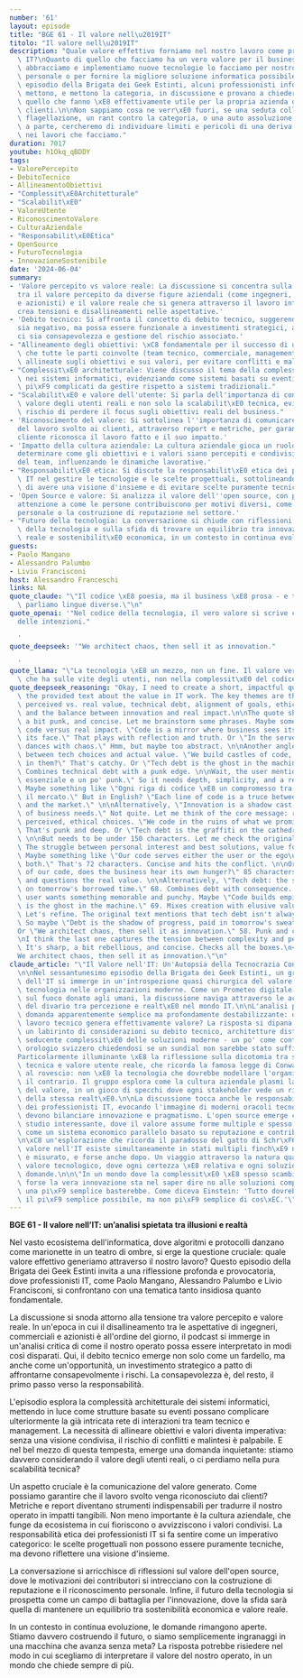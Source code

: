```yaml
---
number: '61'
layout: episode
title: "BGE 61 - Il valore nell\u2019IT"
titolo: "Il valore nell\u2019IT"
description: "Quale valore effettivo forniamo nel nostro lavoro come professionisti\
  \ IT?\nQuanto di quello che facciamo ha un vero valore per il business?\nQuando\
  \ abbracciamo e implementiamo nuove tecnologie lo facciamo per nostro interesse\
  \ personale o per fornire la migliore soluzione informatica possibile?\n\nIn questo\
  \ episodio della Brigata dei Geek Estinti, alcuni professionisti informatici si\
  \ mettono, e mettono la categoria, in discussione e provano a chiedersi quanto di\
  \ quello che fanno \xE8 effettivamente utile per la propria azienda o per i propri\
  \ clienti.\n\nNon sappiamo cosa ne verr\xE0 fuori, se una seduta collettiva di auto\
  \ flagellazione, un rant contro la categoria, o una auto assoluzione, ma giudizi\
  \ a parte, cercheremo di individuare limiti e pericoli di una deriva tecnocratica\
  \ nei lavori che facciamo."
duration: 7017
youtube: h1Okq_qBDDY
tags:
- ValorePercepito
- DebitoTecnico
- AllineamentoObiettivi
- "Complessit\xE0Architetturale"
- "Scalabilit\xE0"
- ValoreUtente
- RiconoscimentoValore
- CulturaAziendale
- "Responsabilit\xE0Etica"
- OpenSource
- FuturoTecnologia
- InnovazioneSostenibile
date: '2024-06-04'
summary:
- 'Valore percepito vs valore reale: La discussione si concentra sulla differenza
  tra il valore percepito da diverse figure aziendali (come ingegneri, commerciali
  e azionisti) e il valore reale che si genera attraverso il lavoro informatico. Questo
  crea tensioni e disallineamenti nelle aspettative.'
- 'Debito tecnico: Si affronta il concetto di debito tecnico, suggerendo che non sempre
  sia negativo, ma possa essere funzionale a investimenti strategici, a patto che
  ci sia consapevolezza e gestione del rischio associato.'
- "Allineamento degli obiettivi: \xC8 fondamentale per il successo di un progetto\
  \ che tutte le parti coinvolte (team tecnico, commerciale, management) abbiano visioni\
  \ allineate sugli obiettivi e sui valori, per evitare conflitti e malintesi."
- "Complessit\xE0 architetturale: Viene discusso il tema della complessit\xE0 architetturale\
  \ nei sistemi informatici, evidenziando come sistemi basati su eventi possano essere\
  \ pi\xF9 complicati da gestire rispetto a sistemi tradizionali."
- "Scalabilit\xE0 e valore dell'utente: Si parla dell'importanza di considerare il\
  \ valore degli utenti reali e non solo la scalabilit\xE0 tecnica, evidenziando il\
  \ rischio di perdere il focus sugli obiettivi reali del business."
- 'Riconoscimento del valore: Si sottolinea l''importanza di comunicare il valore
  del lavoro svolto ai clienti, attraverso report e metriche, per garantire che il
  cliente riconosca il lavoro fatto e il suo impatto.'
- 'Impatto della cultura aziendale: La cultura aziendale gioca un ruolo cruciale nel
  determinare come gli obiettivi e i valori siano percepiti e condivisi all''interno
  del team, influenzando le dinamiche lavorative.'
- "Responsabilit\xE0 etica: Si discute la responsabilit\xE0 etica dei professionisti\
  \ IT nel gestire le tecnologie e le scelte progettuali, sottolineando l'importanza\
  \ di avere una visione d'insieme e di evitare scelte puramente tecniche."
- 'Open Source e valore: Si analizza il valore dell''open source, con particolare
  attenzione a come le persone contribuiscono per motivi diversi, come il riconoscimento
  personale o la costruzione di reputazione nel settore.'
- "Futuro della tecnologia: La conversazione si chiude con riflessioni sul futuro\
  \ della tecnologia e sulla sfida di trovare un equilibrio tra innovazione, valore\
  \ reale e sostenibilit\xE0 economica, in un contesto in continua evoluzione."
guests:
- Paolo Mangano
- Alessandro Palumbo
- Livio Francisconi
host: Alessandro Franceschi
links: NA
quote_claude: "\"Il codice \xE8 poesia, ma il business \xE8 prosa - e troppo spesso\
  \ parliamo lingue diverse.\"\n"
quote_openai: '"Nel codice della tecnologia, il vero valore si scrive con l''inchiostro
  delle intenzioni."

  '
quote_deepseek: '"We architect chaos, then sell it as innovation."

  '
quote_llama: "\"La tecnologia \xE8 un mezzo, non un fine. Il valore vero risiede nell'impatto\
  \ che ha sulle vite degli utenti, non nella complessit\xE0 del codice.\""
quote_deepseek_reasoning: "Okay, I need to create a short, impactful quote based on\
  \ the provided text about the value in IT work. The key themes are the tension between\
  \ perceived vs. real value, technical debt, alignment of goals, ethical responsibility,\
  \ and the balance between innovation and real impact.\n\nThe quote should be memorable,\
  \ a bit punk, and concise. Let me brainstorm some phrases. Maybe something about\
  \ code versus real impact. \"Code is a mirror where business sees its hunger, not\
  \ its face.\" That plays with reflection and truth. Or \"In the server's hum, profit\
  \ dances with chaos.\" Hmm, but maybe too abstract. \n\nAnother angle: the conflict\
  \ between tech choices and actual value. \"We build castles of code, but who lives\
  \ in them?\" That's catchy. Or \"Tech debt is the ghost in the machine we call progress.\"\
  \ Combines technical debt with a punk edge. \n\nWait, the user mentioned \"profondo,\
  \ essenziale e un po' punk.\" So it needs depth, simplicity, and a rebellious touch.\
  \ Maybe something like \"Ogni riga di codice \xE8 un compromesso tra l'ideale e\
  \ il mercato.\" But in English? \"Each line of code is a truce between the ideal\
  \ and the market.\" \n\nAlternatively, \"Innovation is a shadow cast by the fire\
  \ of business needs.\" Not quite. Let me think of the core message: real value vs.\
  \ perceived, ethical choices. \"We code in the ruins of what we promised to build.\"\
  \ That's punk and deep. Or \"Tech debt is the graffiti on the cathedral of progress.\"\
  \ \n\nBut needs to be under 150 characters. Let me check the original themes again.\
  \ The struggle between personal interest and best solutions, value for business.\
  \ Maybe something like \"Our code serves either the user or the ego\u2014rarely\
  \ both.\" That's 72 characters. Concise and hits the conflict. \n\nOr \"In the echo\
  \ of our code, does the business hear its own hunger?\" 85 characters. Metaphorical\
  \ and questions the real value. \n\nAlternatively, \"Tech debt: the silent interest\
  \ on tomorrow's borrowed time.\" 68. Combines debt with consequence. \n\nBut the\
  \ user wants something memorable and punchy. Maybe \"Code builds empires, but value\
  \ is the ghost in the machine.\" 69. Mixes creation with elusive value. \n\nHmm.\
  \ Let's refine. The original text mentions that tech debt isn't always bad if managed.\
  \ So maybe \"Debt is the shadow of progress, paid in tomorrow's sweat.\" 74. \n\n\
  Or \"We architect chaos, then sell it as innovation.\" 58. Punk and critical. \n\
  \nI think the last one captures the tension between complexity and perceived value.\
  \ It's sharp, a bit rebellious, and concise. Checks all the boxes.\n</think>\n\"\
  We architect chaos, then sell it as innovation.\"\n"
claude_article: "\"Il Valore nell'IT: Un'Autopsia della Tecnocrazia Contemporanea\"\
  \n\nNel sessantunesimo episodio della Brigata dei Geek Estinti, un gruppo di veterani\
  \ dell'IT si immerge in un'introspezione quasi chirurgica del valore generato dalla\
  \ tecnologia nelle organizzazioni moderne. Come un Prometeo digitale che si interroga\
  \ sul fuoco donato agli umani, la discussione naviga attraverso le acque turbolente\
  \ del divario tra percezione e realt\xE0 nel mondo IT.\n\nL'analisi parte da una\
  \ domanda apparentemente semplice ma profondamente destabilizzante: quanto del nostro\
  \ lavoro tecnico genera effettivamente valore? La risposta si dipana attraverso\
  \ un labirinto di considerazioni su debito tecnico, architetture distribuite e la\
  \ seducente complessit\xE0 delle soluzioni moderne - un po' come contemplare un\
  \ orologio svizzero chiedendosi se un sundial non sarebbe stato sufficiente.\n\n\
  Particolarmente illuminante \xE8 la riflessione sulla dicotomia tra scalabilit\xE0\
  \ tecnica e valore utente reale, che ricorda la famosa legge di Conway applicata\
  \ al rovescio: non \xE8 la tecnologia che dovrebbe modellare l'organizzazione, ma\
  \ il contrario. Il gruppo esplora come la cultura aziendale plasmi la percezione\
  \ del valore, in un gioco di specchi dove ogni stakeholder vede un riflesso diverso\
  \ della stessa realt\xE0.\n\nLa discussione tocca anche le responsabilit\xE0 etiche\
  \ dei professionisti IT, evocando l'immagine di moderni oracoli tecnologici che\
  \ devono bilanciare innovazione e pragmatismo. L'open source emerge come un caso\
  \ studio interessante, dove il valore assume forme multiple e spesso intangibili,\
  \ come un sistema economico parallelo basato su reputazione e contributi comunitari.\n\
  \n\xC8 un'esplorazione che ricorda il paradosso del gatto di Schr\xF6dinger: il\
  \ valore nell'IT esiste simultaneamente in stati multipli finch\xE9 non viene osservato\
  \ e misurato, e forse anche dopo. Un viaggio attraverso la natura quantistica del\
  \ valore tecnologico, dove ogni certezza \xE8 relativa e ogni soluzione genera nuove\
  \ domande.\n\n\"In un mondo dove la complessit\xE0 \xE8 spesso scambiata per valore,\
  \ forse la vera innovazione sta nel saper dire no alle soluzioni complesse quando\
  \ una pi\xF9 semplice basterebbe. Come diceva Einstein: 'Tutto dovrebbe essere reso\
  \ il pi\xF9 semplice possibile, ma non pi\xF9 semplice di cos\xEC.'\"\n"
---
```

**BGE 61 - Il valore nell’IT: un’analisi spietata tra illusioni e realtà**  

Nel vasto ecosistema dell'informatica, dove algoritmi e protocolli danzano come marionette in un teatro di ombre, si erge la questione cruciale: quale valore effettivo generiamo attraverso il nostro lavoro? Questo episodio della Brigata dei Geek Estinti invita a una riflessione profonda e provocatoria, dove professionisti IT, come Paolo Mangano, Alessandro Palumbo e Livio Francisconi, si confrontano con una tematica tanto insidiosa quanto fondamentale. 

La discussione si snoda attorno alla tensione tra valore percepito e valore reale. In un'epoca in cui il disallineamento tra le aspettative di ingegneri, commerciali e azionisti è all'ordine del giorno, il podcast si immerge in un'analisi critica di come il nostro operato possa essere interpretato in modi così disparati. Qui, il debito tecnico emerge non solo come un fardello, ma anche come un'opportunità, un investimento strategico a patto di affrontarne consapevolmente i rischi. La consapevolezza è, del resto, il primo passo verso la responsabilità.

L'episodio esplora la complessità architetturale dei sistemi informatici, mettendo in luce come strutture basate su eventi possano complicare ulteriormente la già intricata rete di interazioni tra team tecnico e management. La necessità di allineare obiettivi e valori diventa imperativa: senza una visione condivisa, il rischio di conflitti e malintesi è palpabile. E nel bel mezzo di questa tempesta, emerge una domanda inquietante: stiamo davvero considerando il valore degli utenti reali, o ci perdiamo nella pura scalabilità tecnica?

Un aspetto cruciale è la comunicazione del valore generato. Come possiamo garantire che il lavoro svolto venga riconosciuto dai clienti? Metriche e report diventano strumenti indispensabili per tradurre il nostro operato in impatti tangibili. Non meno importante è la cultura aziendale, che funge da ecosistema in cui fioriscono o avvizziscono i valori condivisi. La responsabilità etica dei professionisti IT si fa sentire come un imperativo categorico: le scelte progettuali non possono essere puramente tecniche, ma devono riflettere una visione d'insieme.

La conversazione si arricchisce di riflessioni sul valore dell'open source, dove le motivazioni dei contributori si intrecciano con la costruzione di reputazione e il riconoscimento personale. Infine, il futuro della tecnologia si prospetta come un campo di battaglia per l'innovazione, dove la sfida sarà quella di mantenere un equilibrio tra sostenibilità economica e valore reale.

In un contesto in continua evoluzione, le domande rimangono aperte. Stiamo davvero costruendo il futuro, o siamo semplicemente ingranaggi in una macchina che avanza senza meta? La risposta potrebbe risiedere nel modo in cui scegliamo di interpretare il valore del nostro operato, in un mondo che chiede sempre di più.
